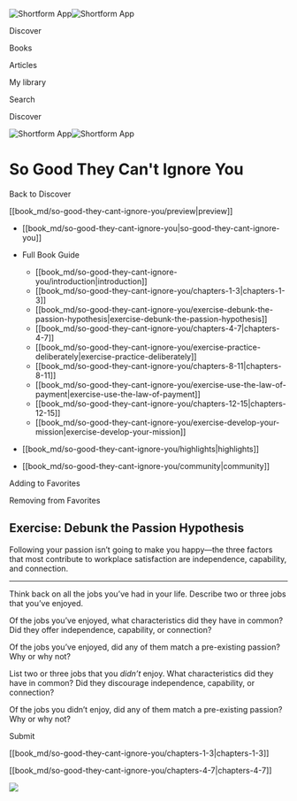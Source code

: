 ![Shortform App](/img/logo.36a2399e.svg)![Shortform App](/img/logo-dark.70c1b072.svg)

Discover

Books

Articles

My library

Search

Discover

![Shortform App](/img/logo.36a2399e.svg)![Shortform App](/img/logo-dark.70c1b072.svg)

# So Good They Can't Ignore You

Back to Discover

[[book_md/so-good-they-cant-ignore-you/preview|preview]]

  * [[book_md/so-good-they-cant-ignore-you|so-good-they-cant-ignore-you]]
  * Full Book Guide

    * [[book_md/so-good-they-cant-ignore-you/introduction|introduction]]
    * [[book_md/so-good-they-cant-ignore-you/chapters-1-3|chapters-1-3]]
    * [[book_md/so-good-they-cant-ignore-you/exercise-debunk-the-passion-hypothesis|exercise-debunk-the-passion-hypothesis]]
    * [[book_md/so-good-they-cant-ignore-you/chapters-4-7|chapters-4-7]]
    * [[book_md/so-good-they-cant-ignore-you/exercise-practice-deliberately|exercise-practice-deliberately]]
    * [[book_md/so-good-they-cant-ignore-you/chapters-8-11|chapters-8-11]]
    * [[book_md/so-good-they-cant-ignore-you/exercise-use-the-law-of-payment|exercise-use-the-law-of-payment]]
    * [[book_md/so-good-they-cant-ignore-you/chapters-12-15|chapters-12-15]]
    * [[book_md/so-good-they-cant-ignore-you/exercise-develop-your-mission|exercise-develop-your-mission]]
  * [[book_md/so-good-they-cant-ignore-you/highlights|highlights]]
  * [[book_md/so-good-they-cant-ignore-you/community|community]]



Adding to Favorites 

Removing from Favorites 

## Exercise: Debunk the Passion Hypothesis

Following your passion isn’t going to make you happy—the three factors that most contribute to workplace satisfaction are independence, capability, and connection.

* * *

Think back on all the jobs you’ve had in your life. Describe two or three jobs that you’ve enjoyed.

Of the jobs you’ve enjoyed, what characteristics did they have in common? Did they offer independence, capability, or connection?

Of the jobs you’ve enjoyed, did any of them match a pre-existing passion? Why or why not?

List two or three jobs that you _didn’t_ enjoy. What characteristics did they have in common? Did they discourage independence, capability, or connection?

Of the jobs you didn’t enjoy, did any of them match a pre-existing passion? Why or why not?

Submit 

[[book_md/so-good-they-cant-ignore-you/chapters-1-3|chapters-1-3]]

[[book_md/so-good-they-cant-ignore-you/chapters-4-7|chapters-4-7]]

![](https://bat.bing.com/action/0?ti=56018282&Ver=2&mid=3d1d01e2-f0a8-455b-a1fe-a58f8599da62&sid=f30c5e70639211ee87d33f0876d93783&vid=f30c9700639211eeb3a75d830392c94f&vids=0&msclkid=N&pi=0&lg=en-US&sw=800&sh=600&sc=24&nwd=1&tl=Shortform%20%7C%20So%20Good%20They%20Can't%20Ignore%20You&p=https%3A%2F%2Fwww.shortform.com%2Fapp%2Fbook%2Fso-good-they-cant-ignore-you%2Fexercise-debunk-the-passion-hypothesis&r=&lt=651&evt=pageLoad&sv=1&rn=182029)
